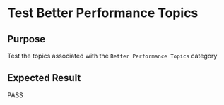 Test Better Performance Topics
==============================

Purpose
-------
Test the topics associated with the `Better Performance Topics` category

Expected Result
---------------
PASS


<!---
Publish: preview
Categories: Performance
Topics: High-performance computing (HPC), Performance at leadership computing facilities, Performance portability
Tags: training
Level: 2
Prerequisites: defaults
Aggregate: subresource
RSS Update: 2019-04-19
--->
